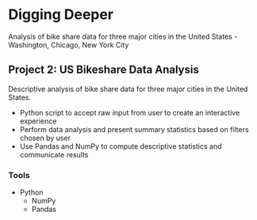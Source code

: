 # Digging Deeper
Analysis of bike share data for three major cities in the United States - Washington, Chicago, New York City

## Project 2: US Bikeshare Data Analysis 
Descriptive analysis of bike share data for three major cities in the United States. 
* Python script to accept raw input from user to create an interactive experience
* Perform data analysis and present summary statistics based on filters chosen by user
* Use Pandas and NumPy to compute descriptive statistics and communicate results

### Tools
* Python
    * NumPy 
    * Pandas
